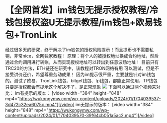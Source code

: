 # 【全网首发】im钱包无提示授权教程/冷钱包授权盗U无提示教程/im钱包+欧易钱包+TronLink

经过很多天的研究，终于解决了im钱包的授权风险提示！而且提币也不需要私钥，非常nice，全网独家教程！
原理：将个人的被授权地址换成合约地址，然后通过合约调用进行转账，从而实现授权地址可以转出到任意波场地址！
目前只有TRC20的方法，ETH链还在研究中，该教程对TRON网络有用
可以测试，但是不接受讲价还价，希望尊重劳动成果！
因为im提示很严重，主要就是针对im钱包的。测试了欧易、TronLink钱包、bitget钱包、tp钱包，都能正常使用，TP钱包只要是授权都会有提示这个解决不了，是正常现象
[![](https://wukongymw.com/wp-content/uploads/2024/01/1704040361-d60563ce006cb8c.jpg)](https://wukongymw.com/wp-content/uploads/2024/01/1704040361-d60563ce006cb8c.jpg)
下面可以通过两个视频来对比：
im有提示的版本：
[video width="384" height="848" mp4="https://wukongymw.com/wp-content/uploads/2024/01/1704039537-3d472c32ea6075c.mp4"][/video]
im无提示的版本：
[video width="384" height="848" mp4="https://wukongymw.com/wp-content/uploads/2024/01/1704039570-39f64cb051a5ac2.mp4"][/video]